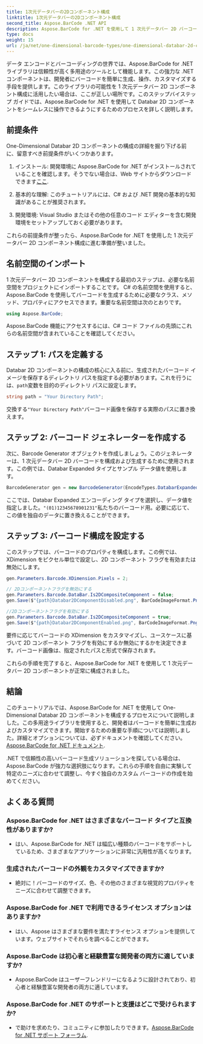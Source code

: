 ```yaml
---
title: 1次元データバーの2Dコンポーネント構成
linktitle: 1次元データバーの2Dコンポーネント構成
second_title: Aspose.BarCode .NET API
description: Aspose.BarCode for .NET を使用して 1 次元データバー 2D バーコードを生成します。構成とカスタマイズについては、ステップバイステップのガイドに従ってください。今すぐユニークなバーコードの作成を始めましょう!
type: docs
weight: 15
url: /ja/net/one-dimensional-barcode-types/one-dimensional-databar-2d-component-configuration/
---
```


データ エンコードとバーコーディングの世界では、Aspose.BarCode for .NET ライブラリは信頼性が高く多用途のツールとして機能します。この強力な .NET コンポーネントは、開発者にバーコードを簡単に生成、操作、カスタマイズする手段を提供します。このライブラリの可能性を 1 次元データバー 2D コンポーネント構成に活用したい場合は、ここが正しい場所です。このステップバイステップ ガイドでは、Aspose.BarCode for .NET を使用して Databar 2D コンポーネントをシームレスに操作できるようにするためのプロセスを詳しく説明します。

## 前提条件

One-Dimensional Databar 2D コンポーネントの構成の詳細を掘り下げる前に、留意すべき前提条件がいくつかあります。

1. インストール: 開発環境に Aspose.BarCode for .NET がインストールされていることを確認します。そうでない場合は、Web サイトからダウンロードできます[ここ](https://releases.aspose.com/barcode/net/).

2. 基本的な理解: このチュートリアルには、C# および .NET 開発の基本的な知識があることが推奨されます。

3. 開発環境: Visual Studio またはその他の任意のコード エディターを含む開発環境をセットアップしておく必要があります。

これらの前提条件が整ったら、Aspose.BarCode for .NET を使用した 1 次元データバー 2D コンポーネント構成に進む準備が整いました。

## 名前空間のインポート

1 次元データバー 2D コンポーネントを構成する最初のステップは、必要な名前空間をプロジェクトにインポートすることです。 C# の名前空間を使用すると、Aspose.BarCode を使用してバーコードを生成するために必要なクラス、メソッド、プロパティにアクセスできます。重要な名前空間は次のとおりです。

```csharp
using Aspose.BarCode;
```

Aspose.BarCode 機能にアクセスするには、C# コード ファイルの先頭にこれらの名前空間が含まれていることを確認してください。

## ステップ 1: パスを定義する

Databar 2D コンポーネントの構成の核心に入る前に、生成されたバーコード イメージを保存するディレクトリ パスを指定する必要があります。これを行うには、`path`変数を目的のディレクトリ パスに設定します。

```csharp
string path = "Your Directory Path";
```

交換する`"Your Directory Path"`バーコード画像を保存する実際のパスに置き換えます。

## ステップ 2: バーコード ジェネレーターを作成する

次に、Barcode Generator オブジェクトを作成しましょう。このジェネレーターは、1 次元データバー 2D バーコードを構成および生成するために使用されます。この例では、Databar Expanded タイプとサンプル データ値を使用します。

```csharp
BarcodeGenerator gen = new BarcodeGenerator(EncodeTypes.DatabarExpanded, "(01)12345678901231");
```

ここでは、Databar Expanded エンコーディング タイプを選択し、データ値を指定しました。`"(01)12345678901231"`私たちのバーコード用。必要に応じて、この値を独自のデータに置き換えることができます。

## ステップ 3: バーコード構成を設定する

このステップでは、バーコードのプロパティを構成します。この例では、XDimension をピクセル単位で設定し、2D コンポーネント フラグを有効または無効にします。

```csharp
gen.Parameters.Barcode.XDimension.Pixels = 2;

// 2Dコンポーネントフラグを無効にする
gen.Parameters.Barcode.DataBar.Is2DCompositeComponent = false;
gen.Save($"{path}Databar2DComponentDisabled.png", BarCodeImageFormat.Png);

//2Dコンポーネントフラグを有効にする
gen.Parameters.Barcode.DataBar.Is2DCompositeComponent = true;
gen.Save($"{path}Databar2DComponentEnabled.png", BarCodeImageFormat.Png);
```

要件に応じてバーコードの XDimension をカスタマイズし、ユースケースに基づいて 2D コンポーネント フラグを有効にするか無効にするかを決定できます。バーコード画像は、指定されたパスと形式で保存されます。

これらの手順を完了すると、Aspose.BarCode for .NET を使用して 1 次元データバー 2D コンポーネントが正常に構成されました。

## 結論

このチュートリアルでは、Aspose.BarCode for .NET を使用して One-Dimensional Databar 2D コンポーネントを構成するプロセスについて説明しました。この多用途ライブラリを使用すると、開発者はバーコードを簡単に生成およびカスタマイズできます。開始するための重要な手順については説明しました。詳細とオプションについては、必ずドキュメントを確認してください。[Aspose.BarCode for .NET ドキュメント](https://reference.aspose.com/barcode/net/).

.NET で信頼性の高いバーコード生成ソリューションを探している場合は、Aspose.BarCode が強力な選択肢になります。これらの手順を自由に実験して特定のニーズに合わせて調整し、今すぐ独自のカスタム バーコードの作成を始めてください。

## よくある質問

### Aspose.BarCode for .NET はさまざまなバーコード タイプと互換性がありますか?
- はい、Aspose.BarCode for .NET は幅広い種類のバーコードをサポートしているため、さまざまなアプリケーションに非常に汎用性が高くなります。

### 生成されたバーコードの外観をカスタマイズできますか?
- 絶対に！バーコードのサイズ、色、その他のさまざまな視覚的プロパティをニーズに合わせて調整できます。

### Aspose.BarCode for .NET で利用できるライセンス オプションはありますか?
- はい、Aspose はさまざまな要件を満たすライセンス オプションを提供しています。ウェブサイトでそれらを調べることができます。

### Aspose.BarCode は初心者と経験豊富な開発者の両方に適していますか?
- Aspose.BarCode はユーザーフレンドリーになるように設計されており、初心者と経験豊富な開発者の両方に適しています。

### Aspose.BarCode for .NET のサポートと支援はどこで受けられますか?
- で助けを求めたり、コミュニティに参加したりできます。[Aspose.BarCode for .NET サポート フォーラム](https://forum.aspose.com/c/barcode/13).